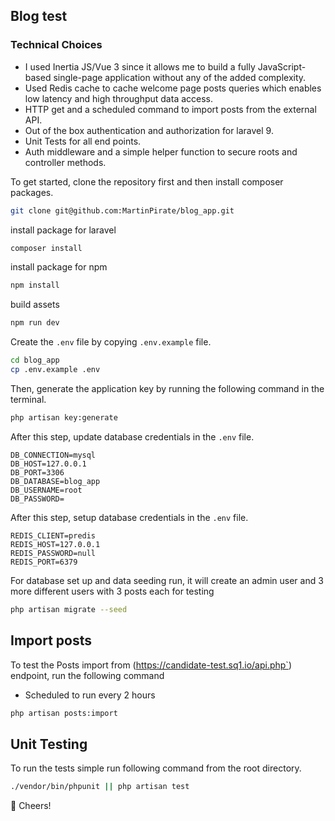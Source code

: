 ## Blog test

### Technical Choices

- I used Inertia JS/Vue 3 since it allows me to build a fully JavaScript-based single-page application without any of
  the added complexity.
- Used Redis cache to cache welcome page posts queries which enables low latency and high throughput data access.
- HTTP get and a scheduled command to import posts from the external API.
- Out of the box authentication and authorization for laravel 9.
- Unit Tests for all end points.
- Auth middleware and a simple helper function to secure roots and controller methods.

To get started, clone the repository first and then install composer packages.

```bash
git clone git@github.com:MartinPirate/blog_app.git
```

install package for laravel

```bash
composer install
```

install package for npm

```bash
npm install
```

build assets

```bash
npm run dev
```

Create the  `.env` file by copying `.env.example` file.

```bash
cd blog_app
cp .env.example .env
```

Then, generate the application key by running the following command in the terminal.

```bash
php artisan key:generate
```

After this step, update database credentials in the `.env` file.

```env
DB_CONNECTION=mysql
DB_HOST=127.0.0.1
DB_PORT=3306
DB_DATABASE=blog_app
DB_USERNAME=root
DB_PASSWORD=
```

After this step, setup database credentials in the `.env` file.

```env
REDIS_CLIENT=predis
REDIS_HOST=127.0.0.1
REDIS_PASSWORD=null
REDIS_PORT=6379
```

For database set up and data seeding run, it will create an admin user and 3 more different users with 3 posts each for
testing

```bash
php artisan migrate --seed
```

## Import posts

To test the Posts import from (https://candidate-test.sq1.io/api.php`) endpoint, run the following command

- Scheduled to run every 2 hours

```bash
php artisan posts:import
```

## Unit Testing

To run the tests simple run following command from the root directory.

```bash
./vendor/bin/phpunit || php artisan test
```

🍻 Cheers!
